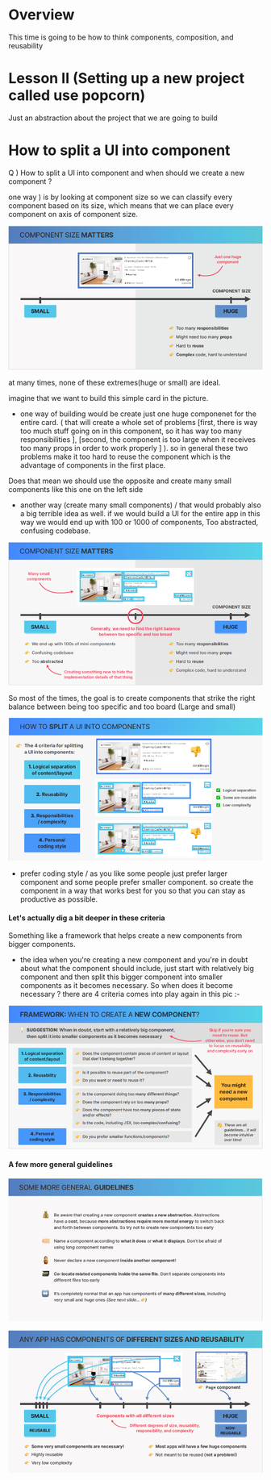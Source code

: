 # Overview

This time is going to be how to think components, composition, and reusability

# Lesson II (Setting up a new project called use popcorn)

Just an abstraction about the project that we are going to build

# How to split a UI into component

Q ) How to split a UI into component and when should we create a new component ?

one way ) is by looking at component size so we can classify every component based on its size, which means that we can place every component on axis of component size.

![](./01.png)

at many times, none of these extremes(huge or small) are ideal.

imagine that we want to build this simple card in the picture.

- one way of building would be create just one huge componenet for the entire card. ( that will create a whole set of problems [first, there is way too much stuff going on in this component, so it has way too many responsibilities ], [second, the component is too large when it receives too many props in order to work properly ] ). so in general these two problems make it too hard to reuse the component which is the advantage of components in the first place.

Does that mean we should use the opposite and create many small components like this one on the left side

- another way (create many small components) / that would probably also a big terrible idea as well.
  if we would build a UI for the entire app in this way we would end up with 100 or 1000 of components, Too abstracted, confusing codebase.

![](./02.png)

So most of the times, the goal is to create components that strike the right balance between being too specific and too board (Large and small)

![](./03.png)

- prefer coding style / as you like some people just prefer larger component and some people prefer smaller component. so create the component in a way that works best for you so that you can stay as productive as possible.

#### Let's actually dig a bit deeper in these criteria

Something like a framework that helps create a new components from bigger components.

- the idea when you're creating a new component and you're in doubt about what the component should include, just start with relatively big component and then split this bigger component into smaller components as it becomes necessary.
  So when does it become necessary ?
  there are 4 criteria comes into play again in this pic :-

![](./04.png)

#### A few more general guidelines

![](./05.png)

![](./06.png)
